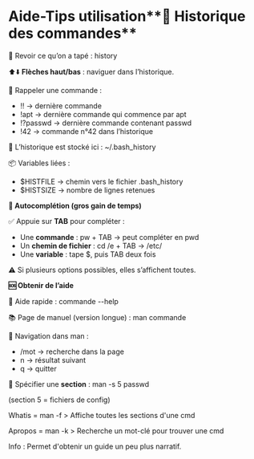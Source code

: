 # Aide-Tips utilisation**📜 Historique des commandes**

🧠 Revoir ce qu’on a tapé : history

⬆️⬇️ **Flèches haut/bas** : naviguer dans l’historique.

🔁 Rappeler une commande :

- !! → dernière commande
- !apt → dernière commande qui commence par apt
- !?passwd → dernière commande contenant passwd
- !42 → commande n°42 dans l’historique

📁 L’historique est stocké ici : ~/.bash_history

📦 Variables liées :

- $HISTFILE → chemin vers le fichier .bash_history
- $HISTSIZE → nombre de lignes retenues



**🔁 Autocomplétion (gros gain de temps)**

✅ Appuie sur **TAB** pour compléter :

- Une **commande** : pw + TAB → peut compléter en pwd
- Un **chemin de fichier** : cd /e + TAB → /etc/
- Une **variable** : tape $, puis TAB deux fois

⚠️ Si plusieurs options possibles, elles s’affichent toutes.



**🆘 Obtenir de l’aide**

📘 Aide rapide : commande --help

📚 Page de manuel (version longue) : man commande

🧭 Navigation dans man :

- /mot → recherche dans la page
- n → résultat suivant
- q → quitter

📂 Spécifier une **section** : man -s 5 passwd

(section 5 = fichiers de config)

Whatis = man -f > Affiche toutes les sections d'une cmd

Apropos = man -k > Recherche un mot-clé pour trouver une cmd

Info : Permet d'obtenir un guide un peu plus narratif.
